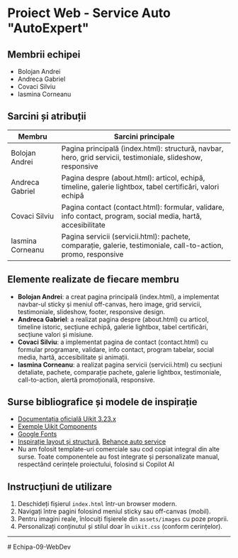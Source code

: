 # Proiect Web - Service Auto "AutoExpert"

## Membrii echipei
- Bolojan Andrei
- Andreca Gabriel
- Covaci Silviu
- Iasmina Corneanu

## Sarcini și atribuții

| Membru            | Sarcini principale                                                                 |
|-------------------|-----------------------------------------------------------------------------------|
| Bolojan Andrei    | Pagina principală (index.html): structură, navbar, hero, grid servicii, testimoniale, slideshow, responsive |
| Andreca Gabriel   | Pagina despre (about.html): articol, echipă, timeline, galerie lightbox, tabel certificări, valori echipă    |
| Covaci Silviu     | Pagina contact (contact.html): formular, validare, info contact, program, social media, hartă, accesibilitate |
| Iasmina Corneanu  | Pagina servicii (servicii.html): pachete, comparație, galerie, testimoniale, call-to-action, promo, responsive |

## Elemente realizate de fiecare membru
- **Bolojan Andrei**: a creat pagina principală (index.html), a implementat navbar-ul sticky și meniul off-canvas, hero image, grid servicii, testimoniale, slideshow, footer, responsive design.
- **Andreca Gabriel**: a realizat pagina despre (about.html) cu articol, timeline istoric, secțiune echipă, galerie lightbox, tabel certificări, secțiune valori și misiune.
- **Covaci Silviu**: a implementat pagina de contact (contact.html) cu formular programare, validare, info contact, program tabelar, social media, hartă, accesibilitate și animații.
- **Iasmina Corneanu**: a realizat pagina servicii (servicii.html) cu secțiuni detaliate, pachete, comparație pachete, galerie lightbox, testimoniale, call-to-action, alertă promoțională, responsive.

## Surse bibliografice și modele de inspirație
- [Documentația oficială Uikit 3.23.x](https://getuikit.com/docs/introduction)
- [Exemple Uikit Components](https://getuikit.com/assets/uikit/tests/index.html)
- [Google Fonts](https://fonts.google.com/)
- [Inspirație layout și structură](https://dribbble.com/tags/auto_service), [Behance auto service](https://www.behance.net/search/projects/?search=auto%20service)
- Nu am folosit template-uri comerciale sau cod copiat integral din alte surse. Toate componentele au fost integrate și personalizate manual, respectând cerințele proiectului, folosind si Copilot AI

## Instrucțiuni de utilizare
1. Deschideți fișierul `index.html` într-un browser modern.
2. Navigați între pagini folosind meniul sticky sau off-canvas (mobil).
3. Pentru imagini reale, înlocuiți fișierele din `assets/images` cu poze proprii.
4. Personalizați conținutul și stilul doar în `uikit.css` (conform cerințelor).

---

#   E c h i p a - 0 9 - W e b D e v  
 